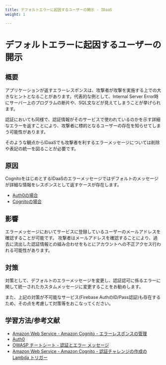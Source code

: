 ```yaml
---
title: デフォルトエラーに起因するユーザーの開示 - IDaaS
weight: 1

---
```


# デフォルトエラーに起因するユーザーの開示
## 概要

アプリケーションが返すエラーレスポンスは、攻撃者が攻撃を実施する上での大きなヒントとなることがあります。代表的な例として、Internal Server Error時にサーバー上のプログラムの断片や、SQL文などが見えてしまうことが挙げられます。

認証においても同様で、認証情報がそのサービスで使われているのかを示す詳細なエラーを返すことにより、攻撃者に標的となるユーザーの存在を知らせてしまう可能性があります。

そのような観点からIDaaSでも攻撃者を利するエラーメッセージについては削除や表記の統一を図ることが必要です。

## 原因

CognitoをはじめとするIDaaSのエラーメッセージではデフォルトのメッセージが詳細な情報をレスポンスとして返すケースが存在します。

- [Auth0の場合](https://auth0.com/docs/libraries/common-auth0-library-authentication-errors)
- [Cognitoの場合](https://docs.aws.amazon.com/ja_jp/cognito/latest/developerguide/cognito-user-pool-managing-errors.html)

## 影響

エラーメッセージにおいてサービスに登録しているユーザーのメールアドレスを確認することが可能です。
攻撃者はメールアドレスを確認することにより、過去に流出した認証情報との組み合わせをもとにアカウントへの不正アクセス行われる可能性があります。

## 対策

対策として、デフォルトのエラーメッセージを変更し、認証認可に係るエラーに関して統一されたカスタムメッセージに変更することをお勧めします。

また、上記の対策が不可能なサービス(Firebase AuthのID/Pass認証)も存在するため、その点を考慮して対策等をおこなってください。

## 学習方法/参考文献

- [Amazon Web Service - Amazon Cognito - エラーレスポンスの管理](https://docs.aws.amazon.com/ja_jp/cognito/latest/developerguide/cognito-user-pool-managing-errors.html)
- [Auth0](https://auth0.com/docs/customize/universal-login-pages/custom-error-pages)
- [OWASP チートシート - 認証とエラー メッセージ](https://cheatsheetseries.owasp.org/cheatsheets/Authentication_Cheat_Sheet.html#authentication-and-error-messages)
- [Amazon Web Service - Amazon Cognito - 認証チャレンジの作成の Lambda トリガー](https://docs.aws.amazon.com/ja_jp/cognito/latest/developerguide/user-pool-lambda-create-auth-challenge.html)